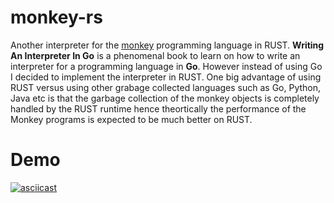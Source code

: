 # monkey-rs

Another interpreter for the [monkey](https://interpreterbook.com/) programming language in RUST. **Writing An Interpreter In Go** is a phenomenal book to learn on how to write an interpreter for a programming language in **Go**. However instead of using Go I decided to implement the interpreter in RUST. One big advantage of using RUST versus using other grabage collected languages such as Go, Python, Java etc is that the garbage collection of the monkey objects is completely handled by the RUST runtime hence theortically the performance of the Monkey programs is expected to be much better on RUST. 

# Demo

[![asciicast](https://asciinema.org/a/403574.svg)](https://asciinema.org/a/403574)
